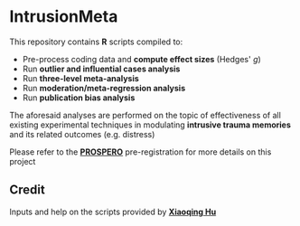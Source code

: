 # IntrusionMeta
This repository contains **R** scripts compiled to:
* Pre-process coding data and **compute effect sizes** (Hedges' *g*)
* Run **outlier and influential cases analysis**
* Run **three-level meta-analysis**
* Run **moderation/meta-regression analysis**
* Run **publication bias analysis**

The aforesaid analyses are performed on the topic of effectiveness of all existing experimental techniques in modulating **intrusive trauma memories** and its related outcomes (e.g. distress)

Please refer to the [**PROSPERO**](https://www.crd.york.ac.uk/prospero/display_record.php?RecordID=224835) pre-registration for more details on this project

## Credit
Inputs and help on the scripts provided by [**Xiaoqing Hu**](https://psychology.hku.hk/people/hu-xiaoqing/)
